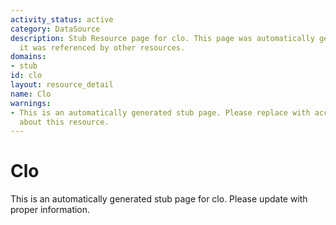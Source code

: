 ```yaml
---
activity_status: active
category: DataSource
description: Stub Resource page for clo. This page was automatically generated because
  it was referenced by other resources.
domains:
- stub
id: clo
layout: resource_detail
name: Clo
warnings:
- This is an automatically generated stub page. Please replace with accurate information
  about this resource.
---
```


# Clo

This is an automatically generated stub page for clo. Please update with proper information.
